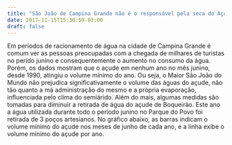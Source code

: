 ```yaml
---
title: "São João de Campina Grande não é o responsável pela seca do Açude."
date: 2017-11-15T15:30:59-03:00
draft: false
---
```


<div id="text" width=300></div>
Em períodos de racionamento de água na cidade de Campina Grande é comum ver as pessoas preocupadas com a chegada de milhares de turistas no perído junino e consequentemente o aumento no consumo da água.
Porém, os dados mostram que o açude em nenhum ano no mês junino, desde 1990, atingiu o volume mínimo do ano. Ou seja, o Maior São João do Mundo não prejudica significativamente o volume das águas do açude, não tão quanto a má administração do mesmo e a própria evaporação, influenciada pelo clima do semiárido. Além do mais, algumas medidas são tomadas para diminuir a retirada de água do açude de Boqueirão. Este ano a água utilizada durante todo o período junino no Parque do Povo foi retirada de 3 poços artesianos.
No gráfico abaixo, as barras indicam o volume mínimo do açude nos meses de junho de cada ano, e a linha exibe o volume mínimo do açude por ano.


<div id="vis" width=300></div>

<script src="https://cdnjs.cloudflare.com/ajax/libs/vega/3.0.7/vega.js"></script>
<script src="https://cdnjs.cloudflare.com/ajax/libs/vega-lite/2.0.1/vega-lite.js"></script>
<script src="https://cdnjs.cloudflare.com/ajax/libs/vega-embed/3.0.0-rc7/vega-embed.js"></script>

<script>
    const spec = {
  "$schema": "https://vega.github.io/schema/vega/v3.0.json",
  "autosize": "pad",
  "padding": 5,
  "width": 900,
  "height": 450,
  "title": {
    "text": "Volume Mínimo do Açude de Boqueirão no Mês do São João"
  },
  "style": "cell",
  "data": [
    {
      "name": "source_0",
      "url": "https://api.insa.gov.br/reservatorios/12172/monitoramento",
      "format": {
        "type": "json",
        "property": "volumes",
        "parse": {"DataInformacao": "utc:'%d/%m/%Y'"}
      }
    },
    {
      "name": "data_0",
      "source": "source_0",
      "transform": [
        {
          "type": "formula",
          "expr": "toDate(datum[\"DataInformacao\"])",
          "as": "DataInformacao"
        },
        {
          "type": "formula",
          "expr": "toNumber(datum[\"VolumePercentual\"])",
          "as": "VolumePercentual"
        },
        {
          "type": "filter",
          "expr": "inrange(time(datetime(0, month(datum[\"DataInformacao\"]), 1, 0, 0, 0, 0)), [time(datetime(0, 5, 1, 0, 0, 0, 0)), time(datetime(0, 5, 1, 0, 0, 0, 0))])"
        },
        {
          "type": "formula",
          "as": "yearmonth_DataInformacao",
          "expr": "datetime(year(datum[\"DataInformacao\"]), month(datum[\"DataInformacao\"]), 1, 0, 0, 0, 0)"
        },
        {
          "type": "aggregate",
          "groupby": ["yearmonth_DataInformacao"],
          "ops": ["min"],
          "fields": ["VolumePercentual"],
          "as": ["min_VolumePercentual"]
        },
        {
          "type": "filter",
          "expr": "datum[\"yearmonth_DataInformacao\"] !== null && !isNaN(datum[\"yearmonth_DataInformacao\"])"
        }
      ]
    },
    {
      "name": "data_1",
      "source": "source_0",
      "transform": [
        {
          "type": "formula",
          "expr": "toDate(datum[\"DataInformacao\"])",
          "as": "DataInformacao"
        },
        {
          "type": "formula",
          "expr": "toNumber(datum[\"VolumePercentual\"])",
          "as": "VolumePercentual"
        },
        {
          "type": "formula",
          "as": "year_DataInformacao",
          "expr": "datetime(year(datum[\"DataInformacao\"]), 0, 1, 0, 0, 0, 0)"
        },
        {
          "type": "aggregate",
          "groupby": ["year_DataInformacao"],
          "ops": ["min"],
          "fields": ["VolumePercentual"],
          "as": ["min_VolumePercentual"]
        },
        {
          "type": "filter",
          "expr": "datum[\"year_DataInformacao\"] !== null && !isNaN(datum[\"year_DataInformacao\"])"
        }
      ]
    }
  ],
  "marks": [
    {
      "name": "layer_0_marks",
      "type": "rect",
      "style": ["bar"],
      "from": {"data": "data_0"},
      "encode": {
        "update": {
          "interpolate": {"value": "monotone"},
          "xc": {"scale": "x","field": "yearmonth_DataInformacao"},
          "width": {"value": 5},
          "y": {"scale": "y","field": "min_VolumePercentual"},
          "y2": {"scale": "y","value": 0},
          "fill": {"value": "#BE9063"}
        }
      }
    },
    {
      "name": "layer_1_marks",
      "type": "line",
      "style": ["line"],
      "sort": {
        "field": "datum[\"year_DataInformacao\"]",
        "order": "descending"
      },
      "from": {"data": "data_1"},
      "encode": {
        "update": {
          "interpolate": {"value": "monotone"},
          "x": {"scale": "x","field": "year_DataInformacao"},
          "y": {"scale": "y","field": "min_VolumePercentual"},
          "stroke": {"value": "#040C0E"}
        }
      }
    }
  ],
  "scales": [
    {
      "name": "x",
      "type": "time",
      "domain": {
        "fields": [
          {
            "data": "data_0",
            "field": "yearmonth_DataInformacao"
          },
          {"data": "data_1","field": "year_DataInformacao"}
        ],
        "sort": true
      },
      "range": [0,{"signal": "width"}],
      "padding": 5
    },
    {
      "name": "y",
      "type": "linear",
      "domain": {
        "fields": [
          {"data": "data_0","field": "min_VolumePercentual"},
          {"data": "data_1","field": "min_VolumePercentual"}
        ],
        "sort": true
      },
      "range": [{"signal": "height"},0],
      "nice": true,
      "zero": true
    }
  ],
  "axes": [
    {
      "title": "",
      "values": [
        {"signal": "datetime(1990, 5, 1, 0, 0, 0, 0)"},
        {"signal": "datetime(1991, 5, 1, 0, 0, 0, 0)"},
        {"signal": "datetime(1992, 5, 1, 0, 0, 0, 0)"},
        {"signal": "datetime(1993, 5, 1, 0, 0, 0, 0)"},
        {"signal": "datetime(1994, 5, 1, 0, 0, 0, 0)"},
        {"signal": "datetime(1995, 5, 1, 0, 0, 0, 0)"},
        {"signal": "datetime(1996, 5, 1, 0, 0, 0, 0)"},
        {"signal": "datetime(1997, 5, 1, 0, 0, 0, 0)"},
        {"signal": "datetime(1998, 5, 1, 0, 0, 0, 0)"},
        {"signal": "datetime(1999, 5, 1, 0, 0, 0, 0)"},
        {"signal": "datetime(2000, 5, 1, 0, 0, 0, 0)"},
        {"signal": "datetime(2001, 5, 1, 0, 0, 0, 0)"},
        {"signal": "datetime(2002, 5, 1, 0, 0, 0, 0)"},
        {"signal": "datetime(2003, 5, 1, 0, 0, 0, 0)"},
        {"signal": "datetime(2004, 5, 1, 0, 0, 0, 0)"},
        {"signal": "datetime(2005, 5, 1, 0, 0, 0, 0)"},
        {"signal": "datetime(2006, 5, 1, 0, 0, 0, 0)"},
        {"signal": "datetime(2007, 5, 1, 0, 0, 0, 0)"},
        {"signal": "datetime(2008, 5, 1, 0, 0, 0, 0)"},
        {"signal": "datetime(2009, 5, 1, 0, 0, 0, 0)"},
        {"signal": "datetime(2010, 5, 1, 0, 0, 0, 0)"},
        {"signal": "datetime(2011, 5, 1, 0, 0, 0, 0)"},
        {"signal": "datetime(2012, 5, 1, 0, 0, 0, 0)"},
        {"signal": "datetime(2013, 5, 1, 0, 0, 0, 0)"},
        {"signal": "datetime(2014, 5, 1, 0, 0, 0, 0)"},
        {"signal": "datetime(2015, 5, 1, 0, 0, 0, 0)"},
        {"signal": "datetime(2016, 5, 1, 0, 0, 0, 0)"},
        {"signal": "datetime(2017, 5, 1, 0, 0, 0, 0)"}
      ],
      "scale": "x",
      "orient": "bottom",
      "labelFlush": true,
      "labelOverlap": true,
      "tickCount": {"signal": "ceil(width/40)"},
      "zindex": 1,
      "encode": {
        "labels": {
          "update": {
            "text": {"signal": "timeFormat(datum.value, '%b %Y')"}
          }
        }
      }
    },
    {
      "values": [
        {"signal": "datetime(1990, 5, 1, 0, 0, 0, 0)"},
        {"signal": "datetime(1991, 5, 1, 0, 0, 0, 0)"},
        {"signal": "datetime(1992, 5, 1, 0, 0, 0, 0)"},
        {"signal": "datetime(1993, 5, 1, 0, 0, 0, 0)"},
        {"signal": "datetime(1994, 5, 1, 0, 0, 0, 0)"},
        {"signal": "datetime(1995, 5, 1, 0, 0, 0, 0)"},
        {"signal": "datetime(1996, 5, 1, 0, 0, 0, 0)"},
        {"signal": "datetime(1997, 5, 1, 0, 0, 0, 0)"},
        {"signal": "datetime(1998, 5, 1, 0, 0, 0, 0)"},
        {"signal": "datetime(1999, 5, 1, 0, 0, 0, 0)"},
        {"signal": "datetime(2000, 5, 1, 0, 0, 0, 0)"},
        {"signal": "datetime(2001, 5, 1, 0, 0, 0, 0)"},
        {"signal": "datetime(2002, 5, 1, 0, 0, 0, 0)"},
        {"signal": "datetime(2003, 5, 1, 0, 0, 0, 0)"},
        {"signal": "datetime(2004, 5, 1, 0, 0, 0, 0)"},
        {"signal": "datetime(2005, 5, 1, 0, 0, 0, 0)"},
        {"signal": "datetime(2006, 5, 1, 0, 0, 0, 0)"},
        {"signal": "datetime(2007, 5, 1, 0, 0, 0, 0)"},
        {"signal": "datetime(2008, 5, 1, 0, 0, 0, 0)"},
        {"signal": "datetime(2009, 5, 1, 0, 0, 0, 0)"},
        {"signal": "datetime(2010, 5, 1, 0, 0, 0, 0)"},
        {"signal": "datetime(2011, 5, 1, 0, 0, 0, 0)"},
        {"signal": "datetime(2012, 5, 1, 0, 0, 0, 0)"},
        {"signal": "datetime(2013, 5, 1, 0, 0, 0, 0)"},
        {"signal": "datetime(2014, 5, 1, 0, 0, 0, 0)"},
        {"signal": "datetime(2015, 5, 1, 0, 0, 0, 0)"},
        {"signal": "datetime(2016, 5, 1, 0, 0, 0, 0)"},
        {"signal": "datetime(2017, 5, 1, 0, 0, 0, 0)"}
      ],
      "scale": "x",
      "orient": "bottom",
      "domain": false,
      "grid": true,
      "labels": false,
      "maxExtent": 0,
      "minExtent": 0,
      "tickCount": {"signal": "ceil(width/40)"},
      "ticks": false,
      "zindex": 0,
      "gridScale": "y"
    },
    {
      "title": "Volume (%)",
      "scale": "y",
      "orient": "left",
      "labelOverlap": true,
      "tickCount": {"signal": "ceil(height/40)"},
      "zindex": 1
    },
    {
      "scale": "y",
      "orient": "left",
      "domain": false,
      "grid": true,
      "labels": false,
      "maxExtent": 0,
      "minExtent": 0,
      "tickCount": {"signal": "ceil(height/40)"},
      "ticks": false,
      "zindex": 0,
      "gridScale": "x"
    }
  ],
  "config": {"axisY": {"minExtent": 30}}
};
  	vegaEmbed('#vis', spec).catch(console.warn);
</script>






